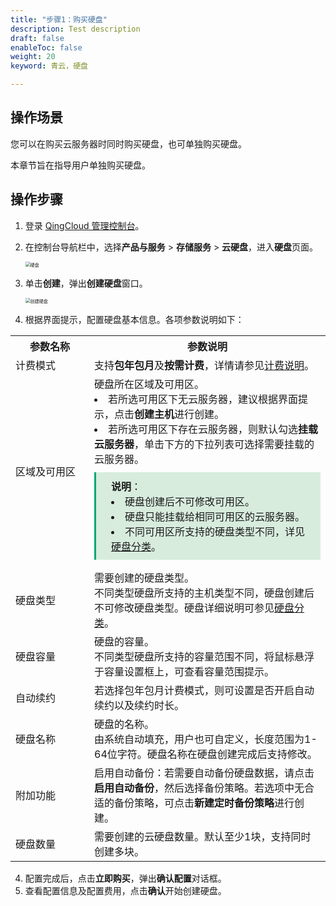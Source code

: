 ```yaml
---
title: "步骤1：购买硬盘"
description: Test description
draft: false
enableToc: false
weight: 20
keyword: 青云，硬盘

---
```


##  操作场景

您可以在购买云服务器时同时购买硬盘，也可单独购买硬盘。

本章节旨在指导用户单独购买硬盘。

## 操作步骤

1. 登录 [QingCloud 管理控制台](https://console.qingcloud.com/login)。

2. 在控制台导航栏中，选择**产品与服务** > **存储服务** > **云硬盘**，进入**硬盘**页面。

   <img src="../_images/disk_page.png" alt="硬盘" style="zoom:50%;" />

3. 单击**创建**，弹出**创建硬盘**窗口。

   <img src="../_images/create_disk.png" alt="创建硬盘" style="zoom:50%;" />

4. 根据界面提示，配置硬盘基本信息。各项参数说明如下：

<table>
  <tr>
    <th style="width: 110px">参数名称</th>
    <th>参数说明</th>
  </tr>
   <tr>
    <td>计费模式</td>
    <td>支持<b>包年包月</b>及<b>按需计费</b>，详情请参见<a href="/storage/disk/billing/price/">计费说明</a>。</td>
  </tr>
   <tr>
    <td>区域及可用区</td>
    <td>硬盘所在区域及可用区。<br>
      <li>若所选可用区下无云服务器，建议根据界面提示，点击<b>创建主机</b>进行创建。</li>
      <li>若所选可用区下存在云服务器，则默认勾选<b>挂载云服务器</b>，单击下方的下拉列表可选择需要挂载的云服务器。</li><div style="background-color: #D8ECDE; padding: 10px 24px; margin: 10px 0; border-left: 3px solid #00a971;">
  <b>说明</b>：<br>
  <li>硬盘创建后不可修改可用区。</li>
  <li>硬盘只能挂载给相同可用区的云服务器。</li> 
  <li>不同可用区所支持的硬盘类型不同，详见<a href="/storage/disk/intro/introduction/#产品类型">硬盘分类</a>。</li>
  </div></td>
  </tr>
   <tr>
    <td>硬盘类型</td>
    <td>需要创建的硬盘类型。<br>不同类型硬盘所支持的主机类型不同，硬盘创建后不可修改硬盘类型。硬盘详细说明可参见<a href="/storage/disk/intro/introduction/#产品类型">硬盘分类</a>。
     </td>
  </tr>
   <tr>
    <td>硬盘容量</td>
    <td>硬盘的容量。<br>
      不同类型硬盘所支持的容量范围不同，将鼠标悬浮于容量设置框上，可查看容量范围提示。</td>
  </tr>
  <tr>
    <td>自动续约</td>
    <td>若选择包年包月计费模式，则可设置是否开启自动续约以及续约时长。</td>
  </tr>
	<tr>
    <td>硬盘名称</td>
    <td>硬盘的名称。<br>
      由系统自动填充，用户也可自定义，长度范围为1-64位字符。硬盘名称在硬盘创建完成后支持修改。
    </td>
 	 </tr>
	 <tr>
    <td>附加功能</td>
    <td>
      启用自动备份：若需要自动备份硬盘数据，请点击<b>启用自动备份</b>，然后选择备份策略。若选项中无合适的备份策略，可点击<b>新建定时备份策略</b>进行创建。</td>
  </tr>
    <tr>
    <td>硬盘数量</td>
 		<td>需要创建的云硬盘数量。默认至少1块，支持同时创建多块。</td>
  </tr>
</table>

4. 配置完成后，点击**立即购买**，弹出**确认配置**对话框。
5. 查看配置信息及配置费用，点击**确认**开始创建硬盘。



